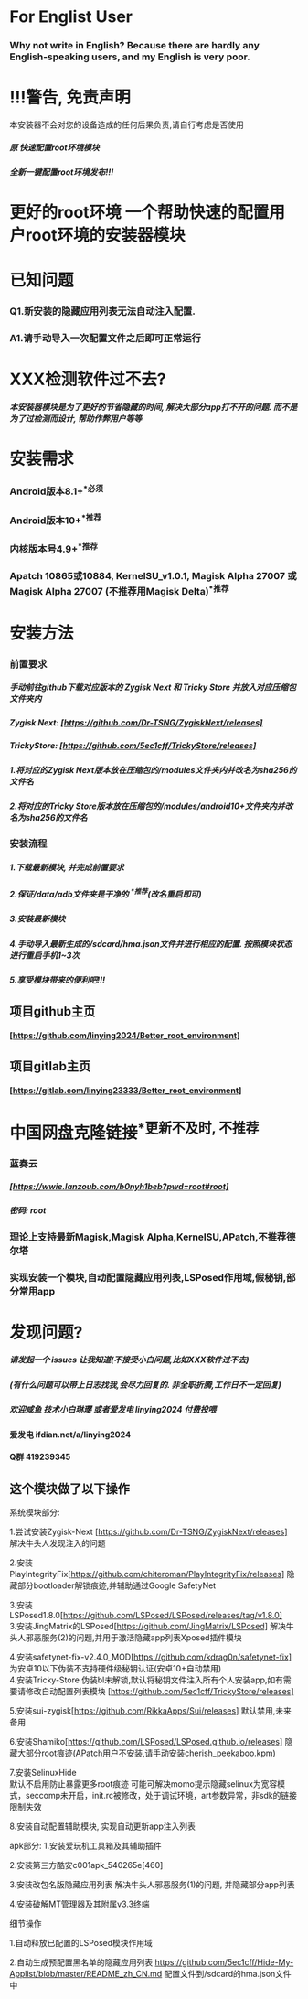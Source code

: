 # For Englist User
### Why not write in English? Because there are hardly any English-speaking users, and my English is very poor.

# !!!警告, 免责声明

本安装器不会对您的设备造成的任何后果负责,请自行考虑是否使用

##### 原 快速配置root环境模块 
##### 全新一键配置root环境发布!!!

# 更好的root环境 一个帮助快速的配置用户root环境的安装器模块

# 已知问题
### Q1.新安装的隐藏应用列表无法自动注入配置.
### A1.请手动导入一次配置文件之后即可正常运行

# XXX检测软件过不去?

##### 本安装器模块是为了更好的节省隐藏的时间, 解决大部分app打不开的问题. 而不是为了过检测而设计, 帮助作弊用户等等

# 安装需求
### Android版本8.1+<sup>*必须</sup>
### Android版本10+<sup>*推荐</sup>
### 内核版本号4.9+<sup>*推荐</sup>
### Apatch 10865或10884, KernelSU_v1.0.1, Magisk Alpha 27007 或 Magisk Alpha 27007 (不推荐用Magisk Delta)<sup>*推荐</sup>

# 安装方法

### 前置要求
##### 手动前往github下载对应版本的 Zygisk Next 和 Tricky Store 并放入对应压缩包文件夹内
##### Zygisk Next: [https://github.com/Dr-TSNG/ZygiskNext/releases]
##### TrickyStore: [https://github.com/5ec1cff/TrickyStore/releases]
##### 1.将对应的Zygisk Next版本放在压缩包的/modules文件夹内并改名为sha256的文件名
##### 2.将对应的Tricky Store版本放在压缩包的/modules/android10+文件夹内并改名为sha256的文件名

### 安装流程
##### 1.下载最新模块, 并完成前置要求
##### 2.保证/data/adb文件夹是干净的 <sup>*推荐</sup>(改名重启即可)
##### 3.安装最新模块
##### 4.手动导入最新生成的/sdcard/hma.json文件并进行相应的配置. 按照模块状态进行重启手机1~3次
##### 5.享受模块带来的便利吧!!!

## 项目github主页
#### [https://github.com/linying2024/Better_root_environment]
## 项目gitlab主页
#### [https://gitlab.com/linying23333/Better_root_environment]

# 中国网盘克隆链接<sup>*更新不及时, 不推荐</sup>

### 蓝奏云
##### [https://wwie.lanzoub.com/b0nyh1beb?pwd=root#root]
##### 密码: root

### 理论上支持最新Magisk,Magisk Alpha,KernelSU,APatch,不推荐德尔塔
### 实现安装一个模块,自动配置隐藏应用列表,LSPosed作用域,假秘钥,部分常用app

# 发现问题?

##### 请发起一个 issues 让我知道(不接受小白问题,比如XXX软件过不去)

##### (有什么问题可以带上日志找我,会尽力回复的. 非全职折腾,工作日不一定回复)
##### 欢迎咸鱼 技术小白琳璎 或者爱发电 linying2024 付费投喂

#### 爱发电 ifdian.net/a/linying2024
#### Q群 419239345


## 这个模块做了以下操作

系统模块部分:

1.尝试安装Zygisk-Next [https://github.com/Dr-TSNG/ZygiskNext/releases]
解决牛头人发现注入的问题

2.安装PlayIntegrityFix[https://github.com/chiteroman/PlayIntegrityFix/releases]
隐藏部分bootloader解锁痕迹,并辅助通过Google SafetyNet

3.安装LSPosed1.8.0[https://github.com/LSPosed/LSPosed/releases/tag/v1.8.0]</br>
3.安装JingMatrix的LSPosed[https://github.com/JingMatrix/LSPosed]
解决牛头人邪恶服务(2)的问题,并用于激活隐藏app列表Xposed插件模块

4.安装safetynet-fix-v2.4.0_MOD[https://github.com/kdrag0n/safetynet-fix]
为安卓10以下伪装不支持硬件级秘钥认证(安卓10+自动禁用)</br>
4.安装Tricky-Store
伪装bl未解锁,默认将秘钥文件注入所有个人安装app,如有需要请修改自动配置列表模块
[https://github.com/5ec1cff/TrickyStore/releases]

5.安装sui-zygisk[https://github.com/RikkaApps/Sui/releases]
默认禁用,未来备用

6.安装Shamiko[https://github.com/LSPosed/LSPosed.github.io/releases]
隐藏大部分root痕迹(APatch用户不安装,请手动安装cherish_peekaboo.kpm)

7.安装SelinuxHide </br>
默认不启用防止暴露更多root痕迹
可能可解决momo提示隐藏selinux为宽容模式，seccomp未开启，init.rc被修改，处于调试环境，art参数异常，非sdk的链接限制失效

8.安装自动配置辅助模块, 实现自动更新app注入列表

apk部分:
1.安装爱玩机工具箱及其辅助插件

2.安装第三方酷安c001apk_540265e[460]

3.安装改包名版隐藏应用列表
解决牛头人邪恶服务(1)的问题, 并隐藏部分app列表

4.安装破解MT管理器及其附属v3.3终端

细节操作

1.自动释放已配置的LSPosed模块作用域

2.自动生成预配置黑名单的隐藏应用列表 <https://github.com/5ec1cff/Hide-My-Applist/blob/master/README_zh_CN.md> 配置文件到/sdcard的hma.json文件中